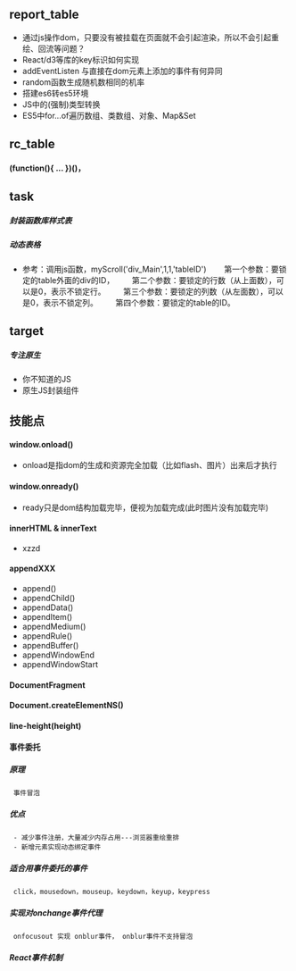 ## report_table
- 通过js操作dom，只要没有被挂载在页面就不会引起渲染，所以不会引起重绘、回流等问题？
- React/d3等库的key标识如何实现
- addEventListen 与直接在dom元素上添加的事件有何异同
- random函数生成随机数相同的机率
- 搭建es6转es5环境
- JS中的(强制)类型转换
- ES5中for...of遍历数组、类数组、对象、Map&Set
## rc_table
#### (function(){ ... })()，

## task
##### 封装函数库样式表
##### 动态表格
- 参考：调用js函数，myScroll('div_Main',1,1,'tableID')
     　　第一个参数：要锁定的table外面的div的ID，
     　　第二个参数：要锁定的行数（从上面数），可以是0，表示不锁定行。
     　　第三个参数：要锁定的列数（从左面数），可以是0，表示不锁定列。
     　　第四个参数：要锁定的table的ID。
## target
##### 专注原生
- 你不知道的JS
- 原生JS封装组件

## 技能点
#### window.onload()
- onload是指dom的生成和资源完全加载（比如flash、图片）出来后才执行
#### window.onready()
- ready只是dom结构加载完毕，便视为加载完成(此时图片没有加载完毕)
#### innerHTML & innerText
- xzzd
#### appendXXX
- append()
- appendChild()
- appendData()
- appendItem()
- appendMedium()
- appendRule()
- appendBuffer()
- appendWindowEnd
- appendWindowStart
#### DocumentFragment

#### Document.createElementNS()

#### line-height(height)


#### 事件委托
##### 原理
     事件冒泡
##### 优点
     - 减少事件注册，大量减少内存占用---浏览器重绘重排
     - 新增元素实现动态绑定事件
##### 适合用事件委托的事件
     click，mousedown，mouseup，keydown，keyup，keypress
##### 实现对onchange事件代理
     onfocusout 实现 onblur事件， onblur事件不支持冒泡
##### React事件机制